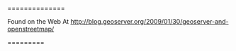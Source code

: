 ==============

Found on the Web At http://blog.geoserver.org/2009/01/30/geoserver-and-openstreetmap/

=========